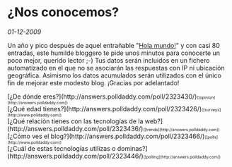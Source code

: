 ¿Nos conocemos?
===============

_01-12-2009_

Un año y pico después de aquel entrañable "[Hola mundo!](http://israelviana.es/hola-mundo-5/)" y con casi 80 entradas, este humilde bloggero te pide unos minutos para conocerte un poco mejor, querido lector ;-) Tus datos serán incluidos en un fichero automatizado en el que no se asociarán las respuestas con IP ni ubicación geográfica. Asimismo los datos acumulados serán utilizados con el único fin de mejorar este modesto blog. ¡Gracias por adelantado!
<div style="overflow: hidden;">
<div class="img_flotante"><script charset="utf-8" type="text/javascript" src="http://static.polldaddy.com/p/2323430.js"></script>
<noscript>
[¿De dónde eres?](http://answers.polldaddy.com/poll/2323430/)<span style="font-size:9px;">([opinion](http://answers.polldaddy.com))</span>
</noscript></div>
<div class="img_flotante"><script charset="utf-8" type="text/javascript" src="http://static.polldaddy.com/p/2323426.js"></script>
<noscript>
[¿Qué edad tienes?](http://answers.polldaddy.com/poll/2323426/)<span style="font-size:9px;">([surveys](http://www.polldaddy.com))</span>
</noscript></div>
<div class="img_flotante"><script charset="utf-8" type="text/javascript" src="http://static.polldaddy.com/p/2323436.js"></script>
<noscript>
[¿Qué relación tienes con las tecnologías de la web?](http://answers.polldaddy.com/poll/2323436/)<span style="font-size:9px;">([trends](http://answers.polldaddy.com))</span>
</noscript></div>
<div class="img_flotante"><script charset="utf-8" type="text/javascript" src="http://static.polldaddy.com/p/2323466.js"></script>
<noscript>
[¿Cómo ves el blog?](http://answers.polldaddy.com/poll/2323466/)<span style="font-size:9px;">([polls](http://www.polldaddy.com))</span>
</noscript></div>
<div class="img_flotante"><script charset="utf-8" type="text/javascript" src="http://static.polldaddy.com/p/2323446.js"></script>
<noscript>
[¿Cuál de estas tecnologías utilizas o dominas?](http://answers.polldaddy.com/poll/2323446/)<span style="font-size:9px;">([polling](http://answers.polldaddy.com))</span>
</noscript></div>
</div>